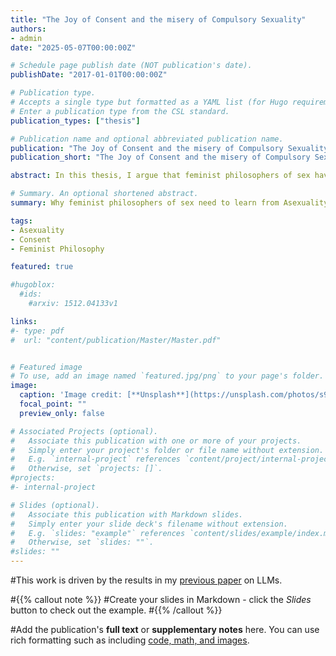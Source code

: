 ```yaml
---
title: "The Joy of Consent and the misery of Compulsory Sexuality"
authors:
- admin
date: "2025-05-07T00:00:00Z"

# Schedule page publish date (NOT publication's date).
publishDate: "2017-01-01T00:00:00Z"

# Publication type.
# Accepts a single type but formatted as a YAML list (for Hugo requirements).
# Enter a publication type from the CSL standard.
publication_types: ["thesis"]

# Publication name and optional abbreviated publication name.
publication: "The Joy of Consent and the misery of Compulsory Sexuality. Living a (non)sexual good Life: An Asexual Perspective on Manon Garcia’s The Joy of Consent"
publication_short: "The Joy of Consent and the misery of Compulsory Sexuality"

abstract: In this thesis, I argue that feminist philosophers of sex have failed to take the oppressive system of compulsory sexuality seriously. This ommission is dangerous for asexual and nonsexual people. Drawing on Przybyło's work in the book Asexual Erotics, I show how compulsory sexuality influences current theorization on sexual consent. I do so by showing how Manon Garcia's analysis in The Joy of Consent ultimately reproduces compulsory sexuality. 

# Summary. An optional shortened abstract.
summary: Why feminist philosophers of sex need to learn from Asexuality Studies.

tags:
- Asexuality
- Consent
- Feminist Philosophy

featured: true

#hugoblox:
  #ids:
    #arxiv: 1512.04133v1

links:
#- type: pdf
#  url: "content/publication/Master/Master.pdf"


# Featured image
# To use, add an image named `featured.jpg/png` to your page's folder. 
image:
  caption: 'Image credit: [**Unsplash**](https://unsplash.com/photos/s9CC2SKySJM)'
  focal_point: ""
  preview_only: false

# Associated Projects (optional).
#   Associate this publication with one or more of your projects.
#   Simply enter your project's folder or file name without extension.
#   E.g. `internal-project` references `content/project/internal-project/index.md`.
#   Otherwise, set `projects: []`.
#projects:
#- internal-project

# Slides (optional).
#   Associate this publication with Markdown slides.
#   Simply enter your slide deck's filename without extension.
#   E.g. `slides: "example"` references `content/slides/example/index.md`.
#   Otherwise, set `slides: ""`.
#slides: ""
---
```


#This work is driven by the results in my [previous paper](/publication/conference-paper/) on LLMs.

#{{% callout note %}}
#Create your slides in Markdown - click the *Slides* button to check out the example.
#{{% /callout %}}

#Add the publication's **full text** or **supplementary notes** here. You can use rich formatting such as including [code, math, and images](https://docs.hugoblox.com/content/writing-markdown-latex/).